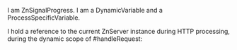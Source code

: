 I am ZnSignalProgress.I am a DynamicVariable and a ProcessSpecificVariable.I hold a reference to the current ZnServer instance during HTTP processing, during the dynamic scope of #handleRequest: